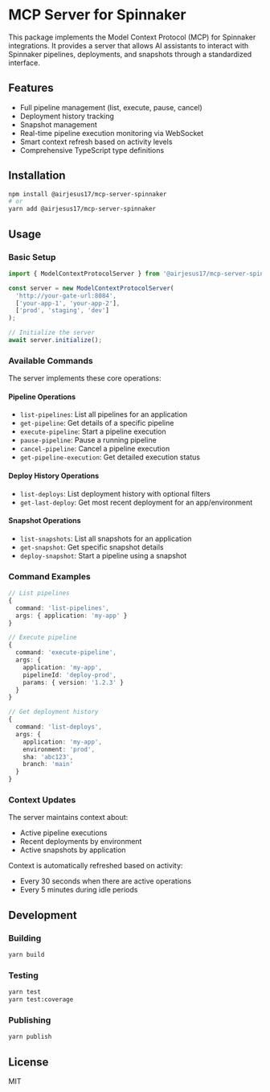 # MCP Server for Spinnaker

This package implements the Model Context Protocol (MCP) for Spinnaker integrations. It provides a server that allows AI assistants to interact with Spinnaker pipelines, deployments, and snapshots through a standardized interface.

## Features

- Full pipeline management (list, execute, pause, cancel)
- Deployment history tracking
- Snapshot management
- Real-time pipeline execution monitoring via WebSocket
- Smart context refresh based on activity levels
- Comprehensive TypeScript type definitions

## Installation

```bash
npm install @airjesus17/mcp-server-spinnaker
# or
yarn add @airjesus17/mcp-server-spinnaker
```

## Usage

### Basic Setup

```typescript
import { ModelContextProtocolServer } from '@airjesus17/mcp-server-spinnaker';

const server = new ModelContextProtocolServer(
  'http://your-gate-url:8084',
  ['your-app-1', 'your-app-2'],
  ['prod', 'staging', 'dev']
);

// Initialize the server
await server.initialize();
```

### Available Commands

The server implements these core operations:

#### Pipeline Operations
- `list-pipelines`: List all pipelines for an application
- `get-pipeline`: Get details of a specific pipeline
- `execute-pipeline`: Start a pipeline execution
- `pause-pipeline`: Pause a running pipeline
- `cancel-pipeline`: Cancel a pipeline execution
- `get-pipeline-execution`: Get detailed execution status

#### Deploy History Operations
- `list-deploys`: List deployment history with optional filters
- `get-last-deploy`: Get most recent deployment for an app/environment

#### Snapshot Operations
- `list-snapshots`: List all snapshots for an application
- `get-snapshot`: Get specific snapshot details
- `deploy-snapshot`: Start a pipeline using a snapshot

### Command Examples

```typescript
// List pipelines
{
  command: 'list-pipelines',
  args: { application: 'my-app' }
}

// Execute pipeline
{
  command: 'execute-pipeline',
  args: {
    application: 'my-app',
    pipelineId: 'deploy-prod',
    params: { version: '1.2.3' }
  }
}

// Get deployment history
{
  command: 'list-deploys',
  args: {
    application: 'my-app',
    environment: 'prod',
    sha: 'abc123',
    branch: 'main'
  }
}
```

### Context Updates

The server maintains context about:
- Active pipeline executions
- Recent deployments by environment
- Active snapshots by application

Context is automatically refreshed based on activity:
- Every 30 seconds when there are active operations
- Every 5 minutes during idle periods

## Development

### Building
```bash
yarn build
```

### Testing
```bash
yarn test
yarn test:coverage
```

### Publishing
```bash
yarn publish
```

## License

MIT